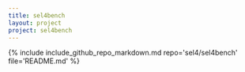```yaml
---
title: sel4bench
layout: project
project: sel4bench
---
```


{% include include_github_repo_markdown.md repo='sel4/sel4bench' file='README.md' %}
